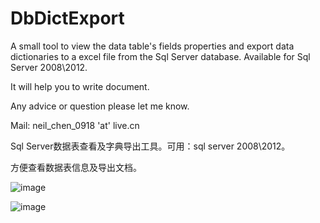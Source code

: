 DbDictExport
============


A small tool to view the data table's fields properties and export data dictionaries to a excel file from the Sql Server database. 
Available for Sql Server 2008\2012.

It will help you to write document.

Any advice or question please let me know.

Mail: neil_chen_0918 'at' live.cn

Sql Server数据表查看及字典导出工具。可用：sql server 2008\2012。

方便查看数据表信息及导出文档。

![image](https://raw.githubusercontent.com/NeilQ/DbDictExport/master/screenshot.jpg)

![image](https://raw.githubusercontent.com/NeilQ/DbDictExport/master/screenshot2.jpg)
